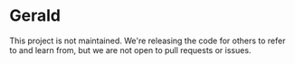 # Gerald

This project is not maintained. We're releasing the code for others to refer to and learn from, but we are not open to pull requests or issues.
